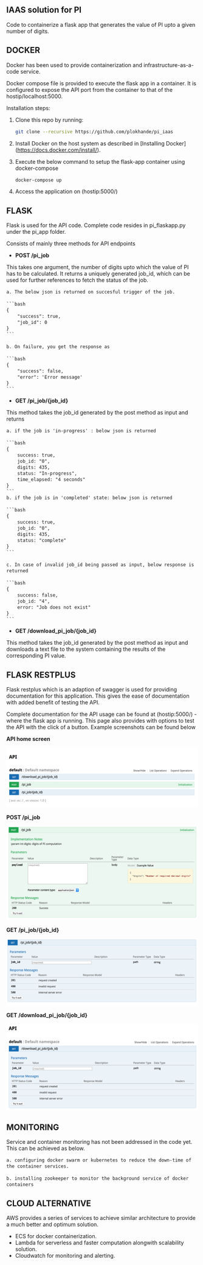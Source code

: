 ## IAAS solution for PI 
Code to containerize a flask app that generates the value of PI upto a given number of digits. 

## DOCKER

Docker has been used to provide containerization and infrastructure-as-a-code service.

Docker compose file is provided to execute the flask app in a container. It is configured to expose the API port from the container to that of the hostip/localhost:5000.

Installation steps:

1. Clone this repo by running:

   ```bash
   git clone --recursive https://github.com/plokhande/pi_iaas
   ```

2. Install Docker on the host system as described in [Installing Docker] (https://docs.docker.com/install/).

3. Execute the below command to setup the flask-app container using docker-compose

   ```bash
   docker-compose up 
   ```

4. Access the application on (hostip:5000/)

## FLASK

Flask is used for the API code. Complete code resides in pi_flaskapp.py under the pi_app folder. 

Consists of mainly three methods for API endpoints

- **POST /pi_job**

This takes one argument, the number of digits upto which the value of PI has to be calculated. It returns a uniquely generated job_id, which can be used for further references to fetch the status of the job. 

    a. The below json is returned on succesful trigger of the job.

    ```bash
    {
        "success": true,
        "job_id": 0
    }
    ```

    b. On failure, you get the response as 

    ```bash
    {
        "success": false,
        "error": 'Error message'
    }
    ```

- **GET /pi_job/{job_id}**

This method takes the job_id generated by the post method as input and returns 

    a. if the job is 'in-progress' : below json is returned

    ```bash
    {
        success: true,
        job_id: "0",
        digits: 435,
        status: "In-progress",
        time_elapsed: "4 seconds"
    }
    ```
    b. if the job is in 'completed' state: below json is returned

    ```bash
    {
        success: true,
        job_id: "0",
        digits: 435,
        status: "complete"
    }
    ```

    c. In case of invalid job_id being passed as input, below response is returned

    ```bash
    {
        success: false,
        job_id: "4",
        error: "Job does not exist"
    }
    ```

- **GET /download_pi_job/{job_id}**

This method takes the job_id generated by the post method as input and downloads a text file to the system containing the results of the corresponding PI value.

## FLASK RESTPLUS

Flask restplus which is an adaption of swagger is used for providing documentation for this application. This gives the ease of documentation with added benefit of testing the API.

Complete documentation for the API usage can be found at (hostip:5000/) - where the flask app is running. This page also provides with options to test the API with the click of a button. Example screenshots can be found below

**API home screen**

![usage](screenshots/API_home_screen.png)

**POST /pi_job**

![usage](screenshots/post_pi_job.png)

**GET /pi_job/{job_id}**

![usage](screenshots/get_pi_job.png)

**GET /download_pi_job/{job_id}**

![usage](screenshots/get_download_pi_job.png)

## MONITORING

Service and container monitoring has not been addressed in the code yet. This can be achieved as below.

    a. configuring docker swarm or kubernetes to reduce the down-time of the container services.

    b. installing zookeeper to monitor the background service of docker containers

## CLOUD ALTERNATIVE

AWS provides a series of services to achieve similar architecture to provide a much better and optimum solution.
- ECS for docker containerization.
- Lambda for serverless and faster computation alongwith scalability solution.
- Cloudwatch for monitoring and alerting.